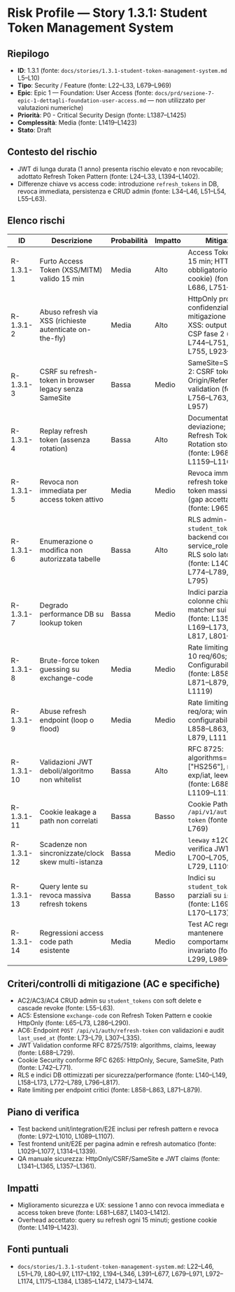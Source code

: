 # Risk Profile — Story 1.3.1: Student Token Management System

## Riepilogo
- **ID**: 1.3.1 (fonte: `docs/stories/1.3.1-student-token-management-system.md` L5–L10)
- **Tipo**: Security / Feature (fonte: L22–L33, L679–L969)
- **Epic**: Epic 1 — Foundation: User Access (fonte: `docs/prd/sezione-7-epic-1-dettagli-foundation-user-access.md` — non utilizzato per valutazioni numeriche)
- **Priorità**: P0 - Critical Security Design (fonte: L1387–L1425)
- **Complessità**: Media (fonte: L1419–L1423)
- **Stato**: Draft

## Contesto del rischio
- JWT di lunga durata (1 anno) presenta rischio elevato e non revocabile; adottato Refresh Token Pattern (fonte: L24–L33, L1394–L1402).
- Differenze chiave vs access code: introduzione `refresh_tokens` in DB, revoca immediata, persistenza e CRUD admin (fonte: L34–L46, L51–L54, L55–L63).

## Elenco rischi

| ID | Descrizione | Probabilità | Impatto | Mitigazione |
|----|-------------|-------------|--------|------------|
| R-1.3.1-1 | Furto Access Token (XSS/MITM) valido 15 min | Media | Alto | Access Token breve 15 min; HTTPS obbligatorio (Secure cookie) (fonte: L683–L686, L751–L755) |
| R-1.3.1-2 | Abuso refresh via XSS (richieste autenticate on-the-fly) | Media | Alto | HttpOnly protegge confidenzialità; mitigazione primaria XSS: output encoding; CSP fase 2 (fonte: L744–L751, L748–L755, L923–L931) |
| R-1.3.1-3 | CSRF su refresh-token in browser legacy senza SameSite | Bassa | Medio | SameSite=Strict; fase 2: CSRF token, Origin/Referer validation (fonte: L756–L763, L932–L957) |
| R-1.3.1-4 | Replay refresh token (assenza rotation) | Bassa | Alto | Documentata come deviazione; pianificare Refresh Token Rotation story 1.3.6 (fonte: L968–L969, L1159–L1166) |
| R-1.3.1-5 | Revoca non immediata per access token attivo | Media | Medio | Revoca immediata dei refresh tokens; access token massimo 15 min (gap accettabile) (fonte: L965–L967) |
| R-1.3.1-6 | Enumerazione o modifica non autorizzata tabelle | Bassa | Alto | RLS admin-only `student_tokens`; backend con service_role bypass RLS solo lato server (fonte: L140–L149, L774–L789, L791–L795) |
| R-1.3.1-7 | Degrado performance DB su lookup token | Bassa | Medio | Indici parziali su colonne chiave; query matcher sui predicati (fonte: L135–L139, L169–L173, L796–L817, L801–L804) |
| R-1.3.1-8 | Brute-force token guessing su exchange-code | Media | Medio | Rate limiting endpoint 10 req/60s; Configurabile via env (fonte: L858–L863, L871–L879, L1117–L1119) |
| R-1.3.1-9 | Abuse refresh endpoint (loop o flood) | Media | Medio | Rate limiting 60 req/ora; window configurabile (fonte: L858–L863, L871–L879, L1111–L1113) |
| R-1.3.1-10 | Validazioni JWT deboli/algoritmo non whitelist | Bassa | Alto | RFC 8725: algorithms=["HS256"], require exp/iat, leeway 120s (fonte: L688–L729, L1109–L1111) |
| R-1.3.1-11 | Cookie leakage a path non correlati | Bassa | Basso | Cookie Path limitato `/api/v1/auth/refresh-token` (fonte: L764–L769) |
| R-1.3.1-12 | Scadenze non sincronizzate/clock skew multi-istanza | Bassa | Medio | `leeway` ±120s in verifica JWT (fonte: L700–L705, L706–L729, L1109–L1111) |
| R-1.3.1-13 | Query lente su revoca massiva refresh tokens | Bassa | Basso | Indici su `student_token_id`, parziali su `is_revoked` (fonte: L169–L173, L170–L173) |
| R-1.3.1-14 | Regressioni access code path esistente | Media | Medio | Test AC regressione: mantenere comportamento invariato (fonte: L291–L299, L989–L996) |

## Criteri/controlli di mitigazione (AC e specifiche)
- AC2/AC3/AC4 CRUD admin su `student_tokens` con soft delete e cascade revoke (fonte: L55–L63).
- AC5: Estensione `exchange-code` con Refresh Token Pattern e cookie HttpOnly (fonte: L65–L73, L286–L290).
- AC6: Endpoint `POST /api/v1/auth/refresh-token` con validazioni e audit `last_used_at` (fonte: L73–L79, L307–L335).
- JWT Validation conforme RFC 8725/7519: algorithms, claims, leeway (fonte: L688–L729).
- Cookie Security conforme RFC 6265: HttpOnly, Secure, SameSite, Path (fonte: L742–L771).
- RLS e indici DB ottimizzati per sicurezza/performance (fonte: L140–L149, L158–L173, L772–L789, L796–L817).
- Rate limiting per endpoint critici (fonte: L858–L863, L871–L879).

## Piano di verifica
- Test backend unit/integration/E2E inclusi per refresh pattern e revoca (fonte: L972–L1010, L1089–L1107).
- Test frontend unit/E2E per pagina admin e refresh automatico (fonte: L1029–L1077, L1314–L1339).
- QA manuale sicurezza: HttpOnly/CSRF/SameSite e JWT claims (fonte: L1341–L1365, L1357–L1361).

## Impatti
- Miglioramento sicurezza e UX: sessione 1 anno con revoca immediata e access token breve (fonte: L681–L687, L1403–L1412).
- Overhead accettato: query su refresh ogni 15 minuti; gestione cookie (fonte: L1419–L1423).

## Fonti puntuali
- `docs/stories/1.3.1-student-token-management-system.md`: L22–L46, L51–L79, L80–L97, L117–L192, L194–L346, L391–L677, L679–L971, L972–L1174, L1175–L1384, L1385–L1472, L1473–L1474.
